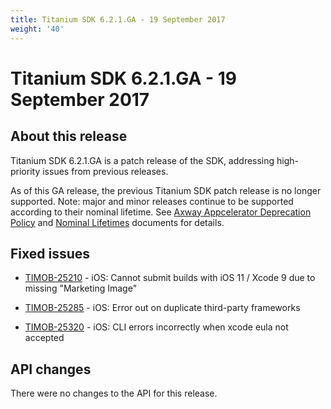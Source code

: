 ```yaml
---
title: Titanium SDK 6.2.1.GA - 19 September 2017
weight: '40'
---
```


# Titanium SDK 6.2.1.GA - 19 September 2017

## About this release

Titanium SDK 6.2.1.GA is a patch release of the SDK, addressing high-priority issues from previous releases.

As of this GA release, the previous Titanium SDK patch release is no longer supported. Note: major and minor releases continue to be supported according to their nominal lifetime. See [Axway Appcelerator Deprecation Policy](/guide/AMPLIFY_Appcelerator_Services_Overview/Axway_Appcelerator_Deprecation_Policy/) and [Nominal Lifetimes](/guide/AMPLIFY_Appcelerator_Services_Overview/Axway_Appcelerator_Product_Lifecycle/#nominal-lifetimes) documents for details.

## Fixed issues

* [TIMOB-25210](https://jira.appcelerator.org/browse/TIMOB-25210) - iOS: Cannot submit builds with iOS 11 / Xcode 9 due to missing "Marketing Image"

* [TIMOB-25285](https://jira.appcelerator.org/browse/TIMOB-25285) - iOS: Error out on duplicate third-party frameworks

* [TIMOB-25320](https://jira.appcelerator.org/browse/TIMOB-25320) - iOS: CLI errors incorrectly when xcode eula not accepted

## API changes

There were no changes to the API for this release.
